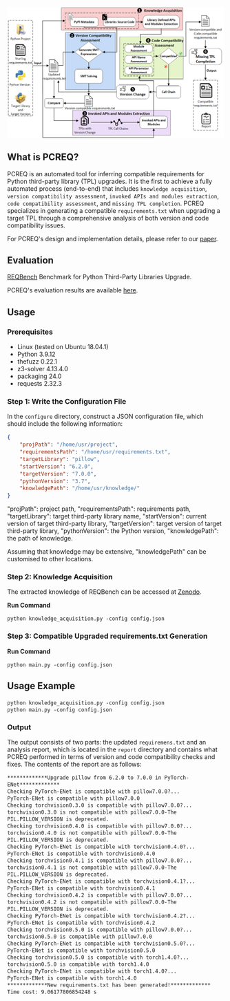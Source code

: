 ![image](overview.png)

## What is PCREQ?
PCREQ is an automated tool for inferring compatible requirements for Python third-party library (TPL) upgrades. It is the first to achieve a fully automated process (end-to-end) that includes `knowledge acquisition`, `version compatibility assessment`, `invoked APIs and modules extraction`, `code compatibility assessment`, and `missing TPL completion`. PCREQ specializes in generating a compatible `requirements.txt` when upgrading a target TPL through a comprehensive analysis of both version and code compatibility issues.


For PCREQ's design and implementation details, please refer to our [paper](https://www.www.com).

## Evaluation
[REQBench](https://github.com/PCREQ/REQBench) Benchmark for Python Third-Party Libraries Upgrade.

PCREQ's evaluation results are available [here](https://github.com/PCREQ/PCREQ-evaluation).

## Usage
### Prerequisites
- Linux (tested on Ubuntu 18.04.1)
- Python 3.9.12
- thefuzz 0.22.1
- z3-solver 4.13.4.0
- packaging 24.0
- requests 2.32.3

### Step 1: Write the Configuration File
In the `configure` directory, construct a JSON configuration file, which should include the following information:
```json
{
    "projPath": "/home/usr/project",
    "requirementsPath": "/home/usr/requirements.txt",
    "targetLibrary": "pillow",
    "startVersion": "6.2.0",
    "targetVersion": "7.0.0",
    "pythonVersion": "3.7",
    "knowledgePath": "/home/usr/knowledge/"
}
```
"projPath": project path, "requirementsPath": requirements path, "targetLibrary": target third-party library name, "startVersion": current version of target third-party library, "targetVersion": target version of target third-party library,  "pythonVersion": the Python version, "knowledgePath": the path of knowledge.

Assuming that knowledge may be extensive, "knowledgePath" can be customised to other locations.


### Step 2: Knowledge Acquisition
The extracted knowledge of REQBench can be accessed at [Zenodo](https://pan.nuaa.edu.cn/share/35e84cc569877356916da00362).

**Run Command**
```shell
python knowledge_acquisition.py -config config.json
```

### Step 3: Compatible Upgraded requirements.txt Generation
**Run Command**
```shell
python main.py -config config.json
```


## Usage Example
```shell
python knowledge_acquisition.py -config config.json
python main.py -config config.json
```

### Output

The output consists of two parts: the updated `requiremens.txt` and an analysis report, which is located in the `report` directory and contains what PCREQ performed in terms of version and code compatibility checks and fixes. The contents of the report are as follows:
```
*************Upgrade pillow from 6.2.0 to 7.0.0 in PyTorch-ENet*************
Checking PyTorch-ENet is compatible with pillow7.0.0?...
PyTorch-ENet is compatible with pillow7.0.0
Checking torchvision0.3.0 is compatible with pillow7.0.0?...
torchvision0.3.0 is not compatible with pillow7.0.0-The PIL.PILLOW_VERSION is deprecated.
Checking torchvision0.4.0 is compatible with pillow7.0.0?...
torchvision0.4.0 is not compatible with pillow7.0.0-The PIL.PILLOW_VERSION is deprecated.
Checking PyTorch-ENet is compatible with torchvision0.4.0?...
PyTorch-ENet is compatible with torchvision0.4.0
Checking torchvision0.4.1 is compatible with pillow7.0.0?...
torchvision0.4.1 is not compatible with pillow7.0.0-The PIL.PILLOW_VERSION is deprecated.
Checking PyTorch-ENet is compatible with torchvision0.4.1?...
PyTorch-ENet is compatible with torchvision0.4.1
Checking torchvision0.4.2 is compatible with pillow7.0.0?...
torchvision0.4.2 is not compatible with pillow7.0.0-The PIL.PILLOW_VERSION is deprecated.
Checking PyTorch-ENet is compatible with torchvision0.4.2?...
PyTorch-ENet is compatible with torchvision0.4.2
Checking torchvision0.5.0 is compatible with pillow7.0.0?...
torchvision0.5.0 is compatible with pillow7.0.0
Checking PyTorch-ENet is compatible with torchvision0.5.0?...
PyTorch-ENet is compatible with torchvision0.5.0
Checking torchvision0.5.0 is compatible with torch1.4.0?...
torchvision0.5.0 is compatible with torch1.4.0
Checking PyTorch-ENet is compatible with torch1.4.0?...
PyTorch-ENet is compatible with torch1.4.0
*************New requirements.txt has been generated!*************
Time cost: 9.06177806854248 s
```



